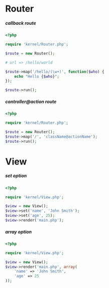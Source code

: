 # Router
##### callback route
```php
<?php

require 'kernel/Router.php';

$route = new Router();

# url => /hello/world

$route->map('/hello/(\w+)', function($who) {
    echo "Hello {$who}";
});

$route->run();
```
##### controller@action route
```php
<?php

require 'kernel/Router.php';

$route = new Router();
$route->map('/', 'className@actionName');
$route->run();
```
# View
##### set option
```php
<?php

require 'kernel/View.php';

$view = new View();
$view->set('name', 'John Smith');
$view->set('age', 25);
$view->render('main.php');
```
##### array option
```php
<?php

require 'kernel/View.php';

$view = new View();
$view->render('main.php', array(
    'name' => 'John Smith',
    'age' => 25
));
```
